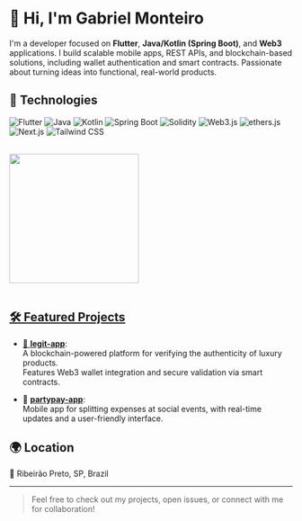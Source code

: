 # 👋 Hi, I'm Gabriel Monteiro

I'm a developer focused on **Flutter**, **Java/Kotlin (Spring Boot)**, and **Web3** applications. I build scalable mobile apps, REST APIs, and blockchain-based solutions, including wallet authentication and smart contracts. Passionate about turning ideas into functional, real-world products.

## 🚀 Technologies

![Flutter](https://img.shields.io/badge/Flutter-02569B?logo=flutter&logoColor=white)
![Java](https://img.shields.io/badge/Java-007396?logo=java&logoColor=white)
![Kotlin](https://img.shields.io/badge/Kotlin-7F52FF?logo=kotlin&logoColor=white)
![Spring Boot](https://img.shields.io/badge/Spring_Boot-6DB33F?logo=springboot&logoColor=white)
![Solidity](https://img.shields.io/badge/Solidity-363636?logo=solidity&logoColor=white)
![Web3.js](https://img.shields.io/badge/Web3.js-F16822?logo=javascript&logoColor=white)
![ethers.js](https://img.shields.io/badge/Ethers.js-3C3C3D?logo=ethereum&logoColor=white)
![Next.js](https://img.shields.io/badge/Next.js-000000?logo=next.js&logoColor=white)
![Tailwind CSS](https://img.shields.io/badge/Tailwind_CSS-38B2AC?logo=tailwind-css&logoColor=white)

<br>
  <div style="display: inline_block">
    <a href="https://github.com/gabgmont">
    <img align="center" height="230em" src="https://github-readme-stats.vercel.app/api/top-langs/?username=gabgmont&layout=compact&hide=jupyter+notebook,swift&theme=solarized-light"/>
  </div>
<br>

## 🛠️ Featured Projects

- 🔐 [**legit-app**](https://github.com/gabgmont/legit-app):  
  A blockchain-powered platform for verifying the authenticity of luxury products.  
  Features Web3 wallet integration and secure validation via smart contracts.

- 🎉 [**partypay-app**](https://github.com/gabgmont/partypay-app):  
  Mobile app for splitting expenses at social events, with real-time updates and a user-friendly interface.

## 🌍 Location

📍 Ribeirão Preto, SP, Brazil

---

> Feel free to check out my projects, open issues, or connect with me for collaboration!
